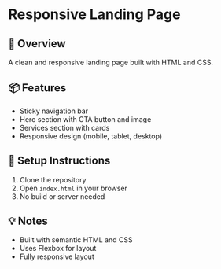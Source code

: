 # Responsive Landing Page

## 🚀 Overview
A clean and responsive landing page built with HTML and CSS.

## 📦 Features
- Sticky navigation bar
- Hero section with CTA button and image
- Services section with cards
- Responsive design (mobile, tablet, desktop)

## 🔧 Setup Instructions
1. Clone the repository
2. Open `index.html` in your browser
3. No build or server needed

## 💡 Notes
- Built with semantic HTML and CSS
- Uses Flexbox for layout
- Fully responsive layout
